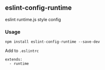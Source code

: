 ## eslint-config-runtime
eslint runtime.js style config

### Usage

```
npm install eslint-config-runtime --save-dev
```

Add to `.eslintrc`

```
extends:
  - runtime
```
